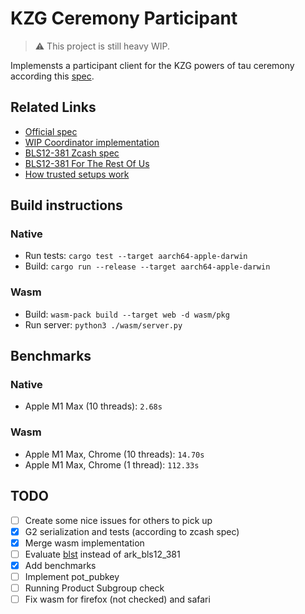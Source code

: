 # KZG Ceremony Participant

> ⚠️ This project is still heavy WIP.

Implemensts a participant client for the KZG powers of tau ceremony according this [spec](https://github.com/ethereum/kzg-ceremony-specs).

## Related Links
- [Official spec](https://github.com/ethereum/kzg-ceremony-specs)
- [WIP Coordinator implementation](https://github.com/recmo/kzg-ceremony-coordinator)
- [BLS12-381 Zcash spec](https://github.com/zcash/librustzcash/blob/6e0364cd42a2b3d2b958a54771ef51a8db79dd29/pairing/src/bls12_381/README.md)
- [BLS12-381 For The Rest Of Us](https://hackmd.io/@benjaminion/bls12-381)
- [How trusted setups work](https://vitalik.ca/general/2022/03/14/trustedsetup.html)

## Build instructions
### Native
- Run tests: `cargo test --target aarch64-apple-darwin`
- Build: `cargo run --release --target aarch64-apple-darwin`

### Wasm
- Build: `wasm-pack build --target web -d wasm/pkg`
- Run server: `python3 ./wasm/server.py`

## Benchmarks

### Native
- Apple M1 Max (10 threads): `2.68s`  

### Wasm
- Apple M1 Max, Chrome (10 threads): `14.70s` 
- Apple M1 Max, Chrome (1 thread): `112.33s` 

## TODO
- [ ] Create some nice issues for others to pick up 
- [x] G2 serialization and tests (according to zcash spec)
- [x] Merge wasm implementation
- [ ] Evaluate [blst](https://github.com/supranational/blst/tree/master/bindings/rust) instead of ark_bls12_381
- [x] Add benchmarks
- [ ] Implement pot_pubkey
- [ ] Running Product Subgroup check 
- [ ] Fix wasm for firefox (not checked) and safari